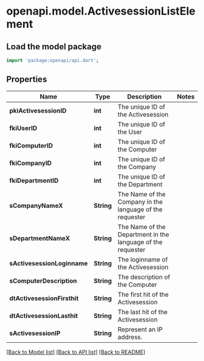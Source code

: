 # openapi.model.ActivesessionListElement

## Load the model package
```dart
import 'package:openapi/api.dart';
```

## Properties
Name | Type | Description | Notes
------------ | ------------- | ------------- | -------------
**pkiActivesessionID** | **int** | The unique ID of the Activesession | 
**fkiUserID** | **int** | The unique ID of the User | 
**fkiComputerID** | **int** | The unique ID of the Computer | 
**fkiCompanyID** | **int** | The unique ID of the Company | 
**fkiDepartmentID** | **int** | The unique ID of the Department | 
**sCompanyNameX** | **String** | The Name of the Company in the language of the requester | 
**sDepartmentNameX** | **String** | The Name of the Department in the language of the requester | 
**sActivesessionLoginname** | **String** | The loginname of the Activesession | 
**sComputerDescription** | **String** | The description of the Computer | 
**dtActivesessionFirsthit** | **String** | The first hit of the Activesession | 
**dtActivesessionLasthit** | **String** | The last hit of the Activesession | 
**sActivesessionIP** | **String** | Represent an IP address. | 

[[Back to Model list]](../README.md#documentation-for-models) [[Back to API list]](../README.md#documentation-for-api-endpoints) [[Back to README]](../README.md)



